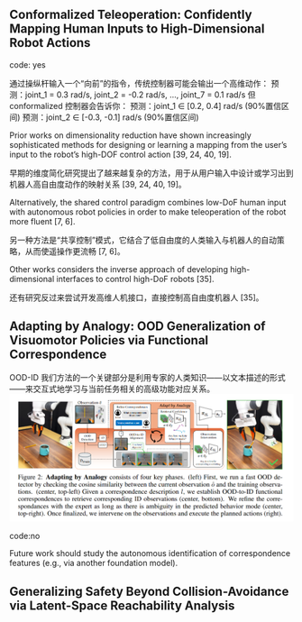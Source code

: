 ## Conformalized Teleoperation: Confidently Mapping Human Inputs to High-Dimensional Robot Actions
code: yes

通过操纵杆输入一个“向前”的指令，传统控制器可能会输出一个高维动作：
预测：joint_1 = 0.3 rad/s, joint_2 = -0.2 rad/s, ..., joint_7 = 0.1 rad/s
但 conformalized 控制器会告诉你：
预测：joint_1 ∈ [0.2, 0.4] rad/s (90%置信区间)
预测：joint_2 ∈ [-0.3, -0.1] rad/s (90%置信区间)

Prior works on dimensionality reduction have shown increasingly sophisticated methods for designing or learning a mapping from the user’s input to the robot’s high-DOF control action [39, 24, 40, 19].

早期的维度简化研究提出了越来越复杂的方法，用于从用户输入中设计或学习出到机器人高自由度动作的映射关系 [39, 24, 40, 19]。

Alternatively, the shared control paradigm combines low-DoF human input with autonomous robot policies in order to make teleoperation of the robot more fluent [7, 6].

另一种方法是“共享控制”模式，它结合了低自由度的人类输入与机器人的自动策略，从而使遥操作更流畅 [7, 6]。

Other works considers the inverse approach of developing high-dimensional interfaces to control high-DoF robots [35].

还有研究反过来尝试开发高维人机接口，直接控制高自由度机器人 [35]。

## Adapting by Analogy: OOD Generalization of Visuomotor Policies via Functional Correspondence
OOD-ID
我们方法的一个关键部分是利用专家的人类知识——以文本描述的形式——来交互式地学习与当前任务相关的高级功能对应关系。
![alt text](<屏幕截图 2025-07-15 061321.png>)

code:no

Future work should study the autonomous identification of correspondence features (e.g., via another foundation model).

## Generalizing Safety Beyond Collision-Avoidance via Latent-Space Reachability Analysis
